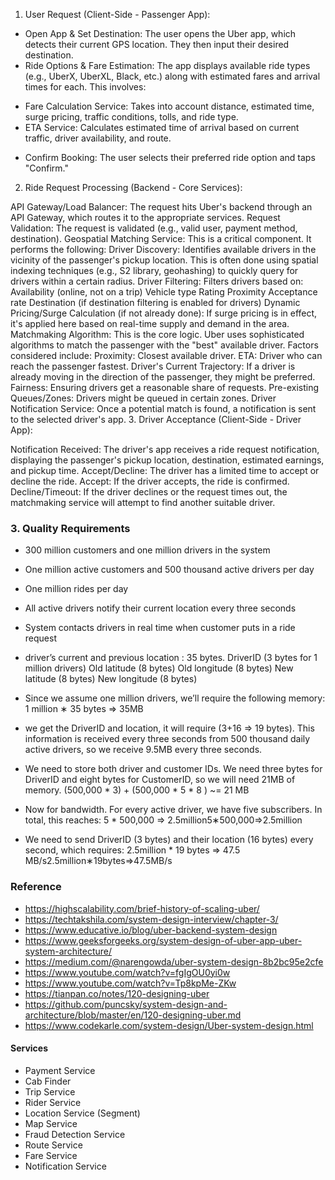 1. User Request (Client-Side - Passenger App):
* Open App & Set Destination: The user opens the Uber app, which detects their current GPS location. They then input their desired destination.
* Ride Options & Fare Estimation: The app displays available ride types (e.g., UberX, UberXL, Black, etc.) along with estimated fares and arrival times for each. This involves:
 - Fare Calculation Service: Takes into account distance, estimated time, surge pricing, traffic conditions, tolls, and ride type.
 - ETA Service: Calculates estimated time of arrival based on current traffic, driver availability, and route.
* Confirm Booking: The user selects their preferred ride option and taps "Confirm."

2. Ride Request Processing (Backend - Core Services):

API Gateway/Load Balancer: The request hits Uber's backend through an API Gateway, which routes it to the appropriate services.
Request Validation: The request is validated (e.g., valid user, payment method, destination).
Geospatial Matching Service: This is a critical component. It performs the following:
Driver Discovery: Identifies available drivers in the vicinity of the passenger's pickup location. This is often done using spatial indexing techniques (e.g., S2 library, geohashing) to quickly query for drivers within a certain radius.
Driver Filtering: Filters drivers based on:
Availability (online, not on a trip)
Vehicle type
Rating
Proximity
Acceptance rate
Destination (if destination filtering is enabled for drivers)
Dynamic Pricing/Surge Calculation (if not already done): If surge pricing is in effect, it's applied here based on real-time supply and demand in the area.
Matchmaking Algorithm: This is the core logic. Uber uses sophisticated algorithms to match the passenger with the "best" available driver. Factors considered include:
Proximity: Closest available driver.
ETA: Driver who can reach the passenger fastest.
Driver's Current Trajectory: If a driver is already moving in the direction of the passenger, they might be preferred.
Fairness: Ensuring drivers get a reasonable share of requests.
Pre-existing Queues/Zones: Drivers might be queued in certain zones.
Driver Notification Service: Once a potential match is found, a notification is sent to the selected driver's app.
3. Driver Acceptance (Client-Side - Driver App):

Notification Received: The driver's app receives a ride request notification, displaying the passenger's pickup location, destination, estimated earnings, and pickup time.
Accept/Decline: The driver has a limited time to accept or decline the ride.
Accept: If the driver accepts, the ride is confirmed.
Decline/Timeout: If the driver declines or the request times out, the matchmaking service will attempt to find another suitable driver.



### 3. Quality Requirements
- 300 million customers and one million drivers in the system
- One million active customers and 500 thousand active drivers per day
- One million rides per day
- All active drivers notify their current location every three seconds
- System contacts drivers in real time when customer puts in a ride request
- driver’s current and previous location :  35 bytes.
DriverID (3 bytes for 1 million drivers)
Old latitude (8 bytes)
Old longitude (8 bytes)
New latitude (8 bytes)
New longitude (8 bytes)
- Since we assume one million drivers, we’ll require the following memory:
 1 million ∗ 35 bytes => 35MB
- we get the DriverID and location, it will require (3+16 => 19 bytes). This information is received every three seconds from 500 thousand daily active drivers, so we receive 9.5MB every three seconds.
- We need to store both driver and customer IDs. We need three bytes for DriverID and eight bytes for CustomerID, so we will need 21MB of memory.
(500,000 * 3) + (500,000 * 5 * 8 ) ~= 21 MB

- Now for bandwidth. For every active driver, we have five subscribers. In total, this reaches:
5 * 500,000 => 2.5million5∗500,000=>2.5million

- We need to send DriverID (3 bytes) and their location (16 bytes) every second, which requires:
2.5million * 19 bytes => 47.5 MB/s2.5million∗19bytes=>47.5MB/s


### Reference
- https://highscalability.com/brief-history-of-scaling-uber/
- https://techtakshila.com/system-design-interview/chapter-3/
- https://www.educative.io/blog/uber-backend-system-design
- https://www.geeksforgeeks.org/system-design-of-uber-app-uber-system-architecture/
- https://medium.com/@narengowda/uber-system-design-8b2bc95e2cfe
- https://www.youtube.com/watch?v=fgIgOU0yi0w
- https://www.youtube.com/watch?v=Tp8kpMe-ZKw
- https://tianpan.co/notes/120-designing-uber
- https://github.com/puncsky/system-design-and-architecture/blob/master/en/120-designing-uber.md
- https://www.codekarle.com/system-design/Uber-system-design.html


#### Services

- Payment Service
- Cab Finder
- Trip Service
- Rider Service
- Location Service (Segment)
- Map Service  
- Fraud Detection Service
- Route Service
- Fare Service
- Notification Service
